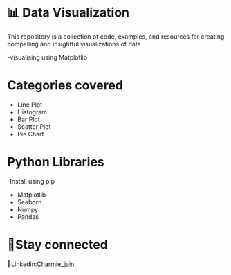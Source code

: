 # 📊 Data Visualization
This repository is a collection of code, examples, and resources for creating compelling and insightful visualizations of data


-visualising using Matplotlib

# Categories covered
+ Line Plot
+ Histogram
+ Bar Plot
+ Scatter Plot
+ Pie Chart

# Python Libraries
-Install using pip
+ Matplotlib 
+ Seaborn
+ Numpy
+ Pandas

#  🤝Stay connected
:briefcase:Linkedin:[Charmie_jain](https://www.linkedin.com/in/charmie-jain-0706aa24b?utm_source=share&utm_campaign=share_via&utm_content=profile&utm_medium=ios_app)

